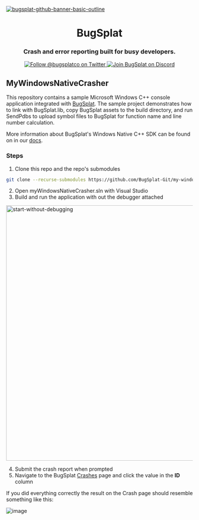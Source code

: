 [![bugsplat-github-banner-basic-outline](https://user-images.githubusercontent.com/20464226/149019306-3186103c-5315-4dad-a499-4fd1df408475.png)](https://bugsplat.com)
<br/>
# <div align="center">BugSplat</div> 
### **<div align="center">Crash and error reporting built for busy developers.</div>**
<div align="center">
    <a href="https://twitter.com/BugSplatCo">
        <img alt="Follow @bugsplatco on Twitter" src="https://img.shields.io/twitter/follow/bugsplatco?label=Follow%20BugSplat&style=social">
    </a>
    <a href="https://discord.gg/K4KjjRV5ve">
        <img alt="Join BugSplat on Discord" src="https://img.shields.io/discord/664965194799251487?label=Join%20Discord&logo=Discord&style=social">
    </a>
</div>

## MyWindowsNativeCrasher

This repository contains a sample Microsoft Windows C++ console application integrated with [BugSplat](https://bugsplat.com). The sample project demonstrates how to link with BugSplat.lib, copy BugSplat assets to the build directory, and run SendPdbs to upload symbol files to BugSplat for function name and line number calculation.

More information about BugSplat's Windows Native C++ SDK can be found on in our [docs](https://docs.bugsplat.com/introduction/getting-started/integrations/desktop/cplusplus/).

### Steps

1. Clone this repo and the repo's submodules

```sh
git clone --recurse-submodules https://github.com/BugSplat-Git/my-windows-native-crasher
```

2. Open myWindowsNativeCrasher.sln with Visual Studio
3. Build and run the application with out the debugger attached

<img width="689" alt="start-without-debugging" src="https://user-images.githubusercontent.com/2646053/174338391-e695698c-0790-4a0a-8fcf-ecd81a44fe42.png">

4. Submit the crash report when prompted
5. Navigate to the BugSplat [Crashes](https://app.bugsplat.com/v2/crashes?c0=appName&f0=CONTAINS&v0=MyWindowsNativeCrasher&database=Fred) page and click the value in the **ID** column

If you did everything correctly the result on the Crash page should resemble something like this:

![image](https://user-images.githubusercontent.com/2646053/174339961-a05e9311-b25b-4d62-b63a-ec4a5ab5ff9e.png)
